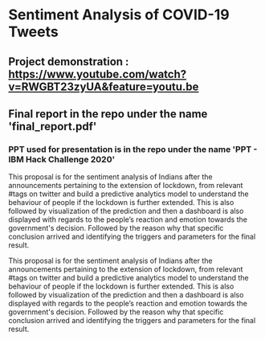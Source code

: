 # Sentiment Analysis of COVID-19 Tweets

## Project demonstration : https://www.youtube.com/watch?v=RWGBT23zyUA&feature=youtu.be

## Final report in the repo under the name 'final_report.pdf'

### PPT used for presentation is in the repo under the name 'PPT - IBM Hack Challenge 2020'

This proposal is for the sentiment analysis of Indians after the announcements pertaining to the extension of lockdown, from relevant #tags on twitter and build a predictive analytics model to understand the behaviour of people if the lockdown is further extended. 
This is also followed by visualization of the prediction and then a dashboard is also displayed with regards to the people’s reaction and emotion towards the government's  decision. 
Followed by the reason why that specific conclusion arrived and identifying the triggers and parameters for the final result.

This proposal is for the sentiment analysis of Indians after the announcements pertaining to the extension of lockdown, from relevant #tags on twitter and build a predictive analytics model to understand the behaviour of people if the lockdown is further extended. 
This is also followed by visualization of the prediction and then a dashboard is also displayed with regards to the people’s reaction and emotion towards the government's  decision. 
Followed by the reason why that specific conclusion arrived and identifying the triggers and parameters for the final result.
